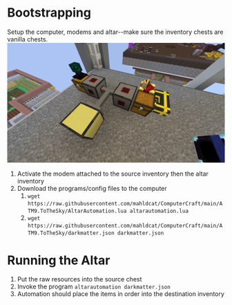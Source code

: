 # Bootstrapping
Setup the computer, modems and altar--make sure the inventory chests are vanilla chests.  
![AltarSetup](AltarSetup.png)

1. Activate the modem attached to the source inventory then the altar inventory
2. Download the programs/config files to the computer
   1.  `wget https://raw.githubusercontent.com/mahldcat/ComputerCraft/main/ATM9.ToTheSky/AltarAutomation.lua altarautomation.lua`
   2.  `wget https://raw.githubusercontent.com/mahldcat/ComputerCraft/main/ATM9.ToTheSky/darkmatter.json darkmatter.json`
  
# Running the Altar
1. Put the raw resources into the source chest
2. Invoke the program `altarautomation darkmatter.json`
3. Automation should place the items in order into the destination inventory
